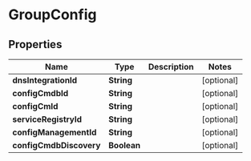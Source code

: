

# GroupConfig

## Properties

Name | Type | Description | Notes
------------ | ------------- | ------------- | -------------
**dnsIntegrationId** | **String** |  |  [optional]
**configCmdbId** | **String** |  |  [optional]
**configCmId** | **String** |  |  [optional]
**serviceRegistryId** | **String** |  |  [optional]
**configManagementId** | **String** |  |  [optional]
**configCmdbDiscovery** | **Boolean** |  |  [optional]



